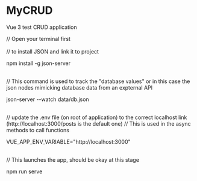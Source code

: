 # MyCRUD
Vue 3 test CRUD application

// Open your terminal first
<br /><br />
// to install JSON and link it to project

npm install -g json-server
 <br /><br />
 
// This command is used to track the "database values" or in this case the json nodes mimicking database data from an expternal API

json-server --watch data/db.json
<br /><br />

// update the .env file (on root of application) to the correct localhost link (http://localhost:3000/posts is the default one)
// This is used in the async methods to call functions

VUE_APP_ENV_VARIABLE="http://localhost:3000"
<br /><br />

// This launches the app, should be okay at this stage

npm run serve

